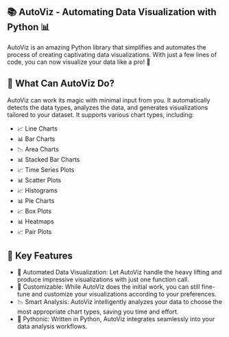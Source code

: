 ## 📚 AutoViz - Automating Data Visualization with Python 📊

AutoViz is an amazing Python library that simplifies and automates the process of creating captivating data visualizations. With just a few lines of code, you can now visualize your data like a pro! 🎉

## 🎨 What Can AutoViz Do?
AutoViz can work its magic with minimal input from you. It automatically detects the data types, analyzes the data, and generates visualizations tailored to your dataset. It supports various chart types, including:

<ul>
<li>📈 Line Charts</li>
<li>📊 Bar Charts</li>
<li>📉 Area Charts</li>
<li>📊 Stacked Bar Charts</li>
<li>📈 Time Series Plots</li>
<li>📊 Scatter Plots</li>
<li>📈 Histograms</li>
<li>📊 Pie Charts</li>
<li>📈 Box Plots</li>
<li>📊 Heatmaps</li>
<li>📈 Pair Plots</li>
</ul>

## 🌟 Key Features
<ul>
<li>🤖 Automated Data Visualization: Let AutoViz handle the heavy lifting and produce impressive visualizations with just one function call.</li>
<li>🎯 Customizable: While AutoViz does the initial work, you can still fine-tune and customize your visualizations according to your preferences.</li>
<li>📉 Smart Analysis: AutoViz intelligently analyzes your data to choose the most appropriate chart types, saving you time and effort.</li>
<li>🐍 Pythonic: Written in Python, AutoViz integrates seamlessly into your data analysis workflows.</li>
</ul>